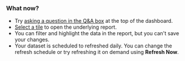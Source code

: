 ### What now?
* Try [asking a question in the Q&A box](../power-bi-q-and-a.md) at the top of the dashboard.
* [Select a tile](../service-dashboard-tiles.md) to open the underlying report.
* You can filter and highlight the data in the report, but you can't save your changes.
* Your dataset is scheduled to refreshed daily. You can change the refresh schedule or try refreshing it on demand using **Refresh Now**.

